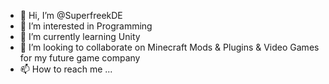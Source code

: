 - 👋 Hi, I’m @SuperfreekDE
- 👀 I’m interested in Programming
- 🌱 I’m currently learning Unity
- 💞️ I’m looking to collaborate on Minecraft Mods & Plugins & Video Games for my future game company
- 📫 How to reach me ...

<!---
SuperfreekDE/SuperfreekDE is a ✨ special ✨ repository because its `README.md` (this file) appears on your GitHub profile.
You can click the Preview link to take a look at your changes.
--->
